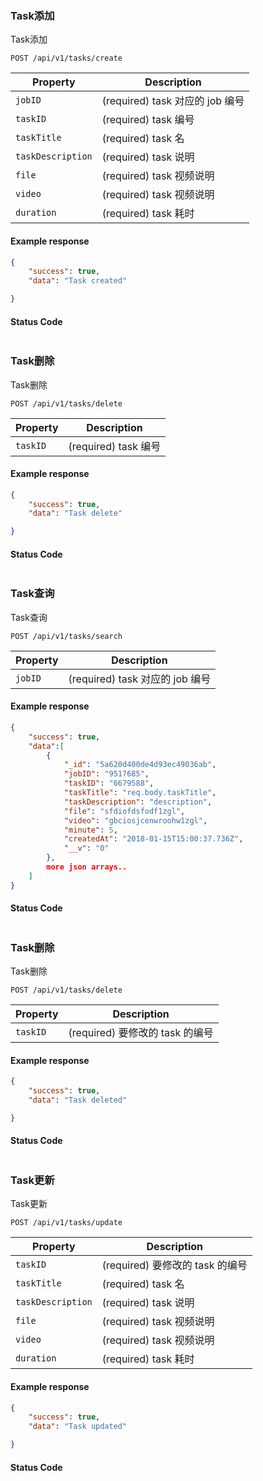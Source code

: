 ### Task添加

Task添加

```endpoint
POST /api/v1/tasks/create
```
Property | Description
---|---
`jobID` | (required) task 对应的 job 编号
`taskID` | (required) task 编号
`taskTitle` | (required) task 名
`taskDescription` | (required) task 说明
`file` | (required) task 视频说明
`video` | (required) task 视频说明
`duration` | (required) task 耗时
#### Example response

```json
{
    "success": true,
    "data": "Task created"

}

```

#### Status Code

```json

```

### Task删除

Task删除

```endpoint
POST /api/v1/tasks/delete
```
Property | Description
---|---
`taskID` | (required) task 编号
#### Example response

```json
{
    "success": true,
    "data": "Task delete"

}

```

#### Status Code

```json

```

### Task查询

Task查询

```endpoint
POST /api/v1/tasks/search
```
Property | Description
---|---
`jobID` | (required) task 对应的 job 编号
#### Example response

```json
{
    "success": true,
    "data":[
        {
            "_id": "5a620d400de4d93ec49036ab",
            "jobID": "9517685",
            "taskID": "6679588",
            "taskTitle": "req.body.taskTitle",
            "taskDescription": "description",
            "file": "sfdiofdsfodf1zgl",
            "video": "gbciosjcenwroohw1zgl",
            "minute": 5,
            "createdAt": "2018-01-15T15:00:37.736Z",
            "__v": "0"
        },
        more json arrays..
    ]
}

```

#### Status Code

```json

```

### Task删除

Task删除

```endpoint
POST /api/v1/tasks/delete
```
Property | Description
---|---
`taskID` | (required) 要修改的 task 的编号
#### Example response
```json
{
    "success": true,
    "data": "Task deleted"

}

```

#### Status Code

```json

```

### Task更新

Task更新

```endpoint
POST /api/v1/tasks/update
```
Property | Description
---|---
`taskID` | (required) 要修改的 task 的编号
`taskTitle` | (required) task 名
`taskDescription` | (required) task 说明
`file` | (required) task 视频说明
`video` | (required) task 视频说明
`duration` | (required) task 耗时
#### Example response
```json
{
    "success": true,
    "data": "Task updated"

}

```

#### Status Code

```json

```